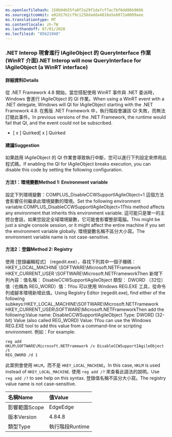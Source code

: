 ```yaml
---
ms.openlocfilehash: 150b94b55fa8f2a29f1da7cf7ac7bf6dd06b9666
ms.sourcegitcommit: e02d17b2cf9c1258dadda4810a5e6072a0089aee
ms.translationtype: MT
ms.contentlocale: zh-TW
ms.lasthandoff: 07/01/2020
ms.locfileid: "85621948"
---
```

### <a name="net-interop-will-now-queryinterface-for-iagileobject-a-winrt-interface"></a><span data-ttu-id="55102-101">.NET Interop 現會進行 IAgileObject 的 QueryInterface 作業 (WinRT 介面)</span><span class="sxs-lookup"><span data-stu-id="55102-101">.NET Interop will now QueryInterface for IAgileObject (a WinRT interface)</span></span>

#### <a name="details"></a><span data-ttu-id="55102-102">詳細資料</span><span class="sxs-lookup"><span data-stu-id="55102-102">Details</span></span>

<span data-ttu-id="55102-103">從 .NET Framework 4.8 開始，當您搭配使用 WinRT 事件與 .NET 委派時，Windows 會進行 IAgileObject 的 QI 作業。</span><span class="sxs-lookup"><span data-stu-id="55102-103">When using a WinRT event with a .NET delegate, Windows will QI for IAgileObject starting with the .NET Framework 4.8.</span></span>  <span data-ttu-id="55102-104">在舊版 .NET Framework 中，執行階段會讓該 QI 失敗，而無法訂閱此事件。</span><span class="sxs-lookup"><span data-stu-id="55102-104">In previous versions of the .NET Framework, the runtime would fail that QI, and the event could not be subscribed.</span></span><ul><li><span data-ttu-id="55102-105">[ x ] Quirked</span><span class="sxs-lookup"><span data-stu-id="55102-105">[ x ] Quirked</span></span></li></ul>

#### <a name="suggestion"></a><span data-ttu-id="55102-106">建議</span><span class="sxs-lookup"><span data-stu-id="55102-106">Suggestion</span></span>

<span data-ttu-id="55102-107">如果啟用 IAgileObject 的 QI 作業會導致執行中斷，您可以進行下列設定來停用此程式碼。</span><span class="sxs-lookup"><span data-stu-id="55102-107">If enabling the QI for IAgileObject breaks execution, you can disable this code by setting the following configuration.</span></span> <h4><span data-ttu-id="55102-108">方法1：環境變數</span><span class="sxs-lookup"><span data-stu-id="55102-108">Method 1: Environment variable</span></span></h4> <span data-ttu-id="55102-109">設定下列環境變數：COMPLUS_DisableCCWSupportIAgileObject=1 這個方法會影響任何繼承此環境變數的環境。</span><span class="sxs-lookup"><span data-stu-id="55102-109">Set the following environment variable:COMPLUS_DisableCCWSupportIAgileObject=1This method affects any environment that inherits this environment variable.</span></span> <span data-ttu-id="55102-110">這可能只是單一的主控台會話，如果您設定全域環境變數，它可能會影響整部電腦。</span><span class="sxs-lookup"><span data-stu-id="55102-110">This might be just a single console session, or it might affect the entire machine if you set the environment variable globally.</span></span> <span data-ttu-id="55102-111">環境變數名稱不區分大小寫。</span><span class="sxs-lookup"><span data-stu-id="55102-111">The environment variable name is not case-sensitive.</span></span> <h4><span data-ttu-id="55102-112">方法2：登錄</span><span class="sxs-lookup"><span data-stu-id="55102-112">Method 2: Registry</span></span></h4> <span data-ttu-id="55102-113">使用 [登錄編輯程式] （regedit.exe），尋找下列其中一個子機碼： HKEY_LOCAL_MACHINE \SOFTWARE\Microsoft.NETFramework HKEY_CURRENT_USER \SOFTWARE\Microsoft.NETFrameworkThen 新增下列內容：值名稱： DisableCCWSupportIAgileObject 類型： DWORD （32位）值（也稱為 REG_WORD）值：1You 可以使用 Windows REG.EXE 工具，從命令列或腳本環境新增此值。</span><span class="sxs-lookup"><span data-stu-id="55102-113">Using Registry Editor (regedit.exe), find either of the following subkeys:HKEY_LOCAL_MACHINE\SOFTWARE\Microsoft.NETFramework HKEY_CURRENT_USER\SOFTWARE\Microsoft.NETFrameworkThen add the following:Value name: DisableCCWSupportIAgileObject Type: DWORD (32-bit) Value (also called REG_WORD) Value: 1You can use the Windows REG.EXE tool to add this value from a command-line or scripting environment.</span></span> <span data-ttu-id="55102-114">例如：</span><span class="sxs-lookup"><span data-stu-id="55102-114">For example:</span></span><pre><code class="lang-console">reg add HKLM\SOFTWARE\Microsoft\.NETFramework /v DisableCCWSupportIAgileObject /t REG_DWORD /d 1&#13;&#10;</code></pre><span data-ttu-id="55102-115">此案例會使用 <code>HKLM</code>，而不是 <code>HKEY_LOCAL_MACHINE</code>。</span><span class="sxs-lookup"><span data-stu-id="55102-115">In this case, <code>HKLM</code> is used instead of <code>HKEY_LOCAL_MACHINE</code>.</span></span> <span data-ttu-id="55102-116">使用 <code>reg add /?</code> 來查看此語法的說明。</span><span class="sxs-lookup"><span data-stu-id="55102-116">Use <code>reg add /?</code> to see help on this syntax.</span></span> <span data-ttu-id="55102-117">登錄值名稱不區分大小寫。</span><span class="sxs-lookup"><span data-stu-id="55102-117">The registry value name is not case-sensitive.</span></span>

| <span data-ttu-id="55102-118">名稱</span><span class="sxs-lookup"><span data-stu-id="55102-118">Name</span></span>    | <span data-ttu-id="55102-119">值</span><span class="sxs-lookup"><span data-stu-id="55102-119">Value</span></span>       |
|:--------|:------------|
| <span data-ttu-id="55102-120">影響範圍</span><span class="sxs-lookup"><span data-stu-id="55102-120">Scope</span></span>   |<span data-ttu-id="55102-121">Edge</span><span class="sxs-lookup"><span data-stu-id="55102-121">Edge</span></span>|
|<span data-ttu-id="55102-122">版本</span><span class="sxs-lookup"><span data-stu-id="55102-122">Version</span></span>|<span data-ttu-id="55102-123">4.8</span><span class="sxs-lookup"><span data-stu-id="55102-123">4.8</span></span>|
|<span data-ttu-id="55102-124">類型</span><span class="sxs-lookup"><span data-stu-id="55102-124">Type</span></span>|<span data-ttu-id="55102-125">執行階段</span><span class="sxs-lookup"><span data-stu-id="55102-125">Runtime</span></span>|
